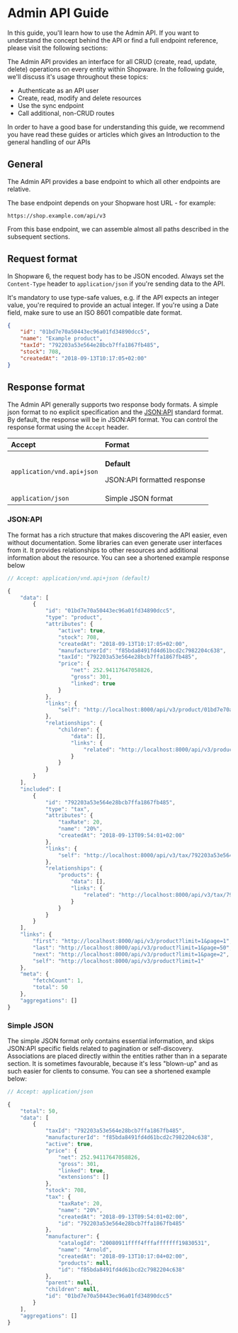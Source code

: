 # Admin API Guide

In this guide, you'll learn how to use the Admin API. If you want to understand the concept behind the API or find a full endpoint reference, please visit the following sections:

<PageRef page="../../../concepts/api/" />

The Admin API provides an interface for all CRUD \(create, read, update, delete\) operations on every entity within Shopware. In the following guide, we'll discuss it's usage throughout these topics:

* Authenticate as an API user
* Create, read, modify and delete resources
* Use the sync endpoint
* Call additional, non-CRUD routes

In order to have a good base for understanding this guide, we recommend you have read these guides or articles which gives an Introduction to the general handling of our APIs

<PageRef page="../general-concepts/" />

## General

The Admin API provides a base endpoint to which all other endpoints are relative.

The base endpoint depends on your Shopware host URL - for example:

```text
https://shop.example.com/api/v3
```

From this base endpoint, we can assemble almost all paths described in the subsequent sections.

## Request format

In Shopware 6, the request body has to be JSON encoded. Always set the `Content-Type` header to `application/json` if you're sending data to the API.

It's mandatory to use type-safe values, e.g. if the API expects an integer value, you're required to provide an actual integer. If you're using a Date field, make sure to use an ISO 8601 compatible date format.

```json
{
    "id": "01bd7e70a50443ec96a01fd34890dcc5",
    "name": "Example product",
    "taxId": "792203a53e564e28bcb7ffa1867fb485",
    "stock": 708,
    "createdAt": "2018-09-13T10:17:05+02:00"
}
```

## Response format

The Admin API generally supports two response body formats. A simple json format to no explicit specification and the [JSON:API](http://jsonapi.org/) standard format. By default, the response will be in JSON:API format. You can control the response format using the `Accept` header.

<table>
  <thead>
    <tr>
      <th style="text-align:left">Accept</th>
      <th style="text-align:left">Format</th>
    </tr>
  </thead>
  <tbody>
    <tr>
      <td style="text-align:left"><code>application/vnd.api+json</code>
      </td>
      <td style="text-align:left">
        <p><b>Default</b>
        </p>
        <p>JSON:API formatted response</p>
      </td>
    </tr>
    <tr>
      <td style="text-align:left"><code>application/json</code>
      </td>
      <td style="text-align:left">Simple JSON format</td>
    </tr>
  </tbody>
</table>

### **JSON:API**

The format has a rich structure that makes discovering the API easier, even without documentation. Some libraries can even generate user interfaces from it. It provides relationships to other resources and additional information about the resource. You can see a shortened example response below

```javascript
// Accept: application/vnd.api+json (default)

{
    "data": [
        {
            "id": "01bd7e70a50443ec96a01fd34890dcc5",
            "type": "product",
            "attributes": {
                "active": true,
                "stock": 708,
                "createdAt": "2018-09-13T10:17:05+02:00",
                "manufacturerId": "f85bda8491fd4d61bcd2c7982204c638",
                "taxId": "792203a53e564e28bcb7ffa1867fb485",
                "price": {
                    "net": 252.94117647058826,
                    "gross": 301,
                    "linked": true
                }
            },
            "links": {
                "self": "http://localhost:8000/api/v3/product/01bd7e70a50443ec96a01fd34890dcc5"
            },
            "relationships": {
                "children": {
                    "data": [],
                    "links": {
                        "related": "http://localhost:8000/api/v3/product/01bd7e70a50443ec96a01fd34890dcc5/children"
                    }
                }
            }
        }
    ],
    "included": [
        {
            "id": "792203a53e564e28bcb7ffa1867fb485",
            "type": "tax",
            "attributes": {
                "taxRate": 20,
                "name": "20%",
                "createdAt": "2018-09-13T09:54:01+02:00"
            },
            "links": {
                "self": "http://localhost:8000/api/v3/tax/792203a53e564e28bcb7ffa1867fb485"
            },
            "relationships": {
                "products": {
                    "data": [],
                    "links": {
                        "related": "http://localhost:8000/api/v3/tax/792203a53e564e28bcb7ffa1867fb485/products"
                    }
                }
            }
        }
    ],
    "links": {
        "first": "http://localhost:8000/api/v3/product?limit=1&page=1",
        "last": "http://localhost:8000/api/v3/product?limit=1&page=50",
        "next": "http://localhost:8000/api/v3/product?limit=1&page=2",
        "self": "http://localhost:8000/api/v3/product?limit=1"
    },
    "meta": {
        "fetchCount": 1,
        "total": 50
    },
    "aggregations": []
}
```

### **Simple JSON**

The simple JSON format only contains essential information, and skips JSON:API specific fields related to pagination or self-discovery. Associations are placed directly within the entities rather than in a separate section. It is sometimes favourable, because it's less "blown-up" and as such easier for clients to consume. You can see a shortened example below:

```javascript
// Accept: application/json

{
    "total": 50,
    "data": [
        {
            "taxId": "792203a53e564e28bcb7ffa1867fb485",
            "manufacturerId": "f85bda8491fd4d61bcd2c7982204c638",
            "active": true,
            "price": {
                "net": 252.94117647058826,
                "gross": 301,
                "linked": true,
                "extensions": []
            },
            "stock": 708,
            "tax": {
                "taxRate": 20,
                "name": "20%",
                "createdAt": "2018-09-13T09:54:01+02:00",
                "id": "792203a53e564e28bcb7ffa1867fb485"
            },
            "manufacturer": {
                "catalogId": "20080911ffff4fffafffffff19830531",
                "name": "Arnold",
                "createdAt": "2018-09-13T10:17:04+02:00",
                "products": null,
                "id": "f85bda8491fd4d61bcd2c7982204c638"
            },
            "parent": null,
            "children": null,
            "id": "01bd7e70a50443ec96a01fd34890dcc5"
        }
    ],
    "aggregations": []
}
```
